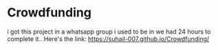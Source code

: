 # Crowdfunding 
i got this project in a whatsapp group i used to be in 
we had 24 hours to complete it..
Here's the link: https://suhail-007.github.io/Crowdfunding/
